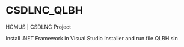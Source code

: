 # CSDLNC_QLBH
HCMUS | CSDLNC Project

Install .NET Framework in Visual Studio Installer and run file QLBH.sln
